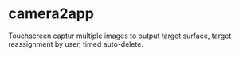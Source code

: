 # camera2app
Touchscreen captur multiple images to output target surface, target reassignment by user, timed auto-delete.
